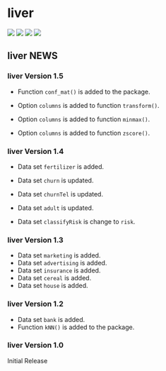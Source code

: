 # **liver** 
  
![](https://www.r-pkg.org/badges/version/liver) ![](https://www.r-pkg.org/badges/last-release/liver) ![](https://cranlogs.r-pkg.org/badges/liver) 
![](https://cranlogs.r-pkg.org/badges/grand-total/liver) 

## **liver** NEWS

### **liver** Version 1.5

* Function `conf_mat()` is added to the package.

* Option `columns` is added to function `transform()`.
* Option `columns` is added to function `minmax()`.
* Option `columns` is added to function `zscore()`.

### **liver** Version 1.4

* Data set `fertilizer` is added.

* Data set `churn` is updated.
* Data set `churnTel` is updated.
* Data set `adult` is updated.
* Data set `classifyRisk` is change to `risk`.

### **liver** Version 1.3

* Data set `marketing` is added.
* Data set `advertising` is added.
* Data set `insurance` is added.
* Data set `cereal` is added.
* Data set `house` is added.

### **liver** Version 1.2

* Data set `bank` is added.
* Function `kNN()` is added to the package.

### **liver** Version 1.0

Initial Release
    
